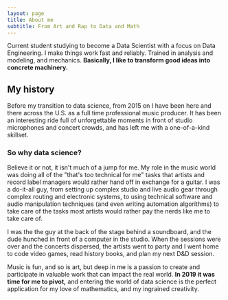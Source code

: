 ```yaml
---
layout: page
title: About me
subtitle: From Art and Rap to Data and Math
---
```

Current student studying to become a Data Scientist with a focus on Data Engineering. I make things work fast and reliably. Trained in analysis and modeling, and mechanics. **Basically, I like to transform good ideas into concrete machinery.** 
  
 ## My history
 
  Before my transition to data science, from 2015 on I have been here and there across the U.S. as a full time professional music producer. It has been an interesting ride full of unforgettable moments in front of studio microphones and concert crowds, and has left me with a one-of-a-kind skillset. 

### So why data science?

  Believe it or not, it isn't much of a jump for me. My role in the music world was doing all of the "that's too technical for  me" tasks that artists and record label managers would rather hand off in exchange for a guitar. I was a do-it-all guy, from setting up complex studio and live audio gear through complex routing and electronic systems, to using technical software and audio manipulation techniques (and even writing automation algorithms) to take care of the tasks most artists would rather pay the nerds like me to take care of. 
  
  I was the the guy at the back of the stage behind a soundboard, and the dude hunched in front of a computer in the studio. When the sessions were over and the concerts dispersed, the artists went to party and I went home to code video games, read history books, and plan my next D&D session.

Music is fun, and so is art, but deep in me is a passion to create and participate in valuable work that can impact the real world. 
**In 2019 it was time for me to pivot,** and entering the world of data science is the perfect application for my love of mathematics, and my ingrained creativity.

